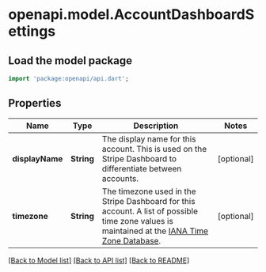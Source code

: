 # openapi.model.AccountDashboardSettings

## Load the model package
```dart
import 'package:openapi/api.dart';
```

## Properties
Name | Type | Description | Notes
------------ | ------------- | ------------- | -------------
**displayName** | **String** | The display name for this account. This is used on the Stripe Dashboard to differentiate between accounts. | [optional] 
**timezone** | **String** | The timezone used in the Stripe Dashboard for this account. A list of possible time zone values is maintained at the [IANA Time Zone Database](http://www.iana.org/time-zones). | [optional] 

[[Back to Model list]](../README.md#documentation-for-models) [[Back to API list]](../README.md#documentation-for-api-endpoints) [[Back to README]](../README.md)



